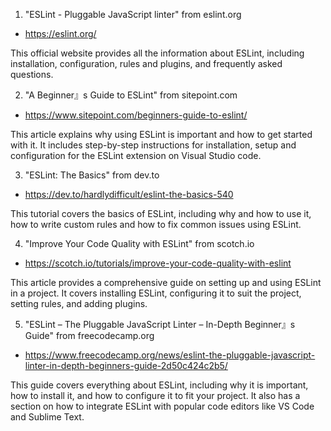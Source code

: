 

1. "ESLint - Pluggable JavaScript linter" from eslint.org
- https://eslint.org/

This official website provides all the information about ESLint, including installation, configuration, rules and plugins, and frequently asked questions. 

2. "A Beginner』s Guide to ESLint" from sitepoint.com
- https://www.sitepoint.com/beginners-guide-to-eslint/

This article explains why using ESLint is important and how to get started with it. It includes step-by-step instructions for installation, setup and configuration for the ESLint extension on Visual Studio code.

3. "ESLint: The Basics" from dev.to
- https://dev.to/hardlydifficult/eslint-the-basics-540

This tutorial covers the basics of ESLint, including why and how to use it, how to write custom rules and how to fix common issues using ESLint.

4. "Improve Your Code Quality with ESLint" from scotch.io
- https://scotch.io/tutorials/improve-your-code-quality-with-eslint

This article provides a comprehensive guide on setting up and using ESLint in a project. It covers installing ESLint, configuring it to suit the project, setting rules, and adding plugins.

5. "ESLint – The Pluggable JavaScript Linter – In-Depth Beginner』s Guide" from freecodecamp.org
- https://www.freecodecamp.org/news/eslint-the-pluggable-javascript-linter-in-depth-beginners-guide-2d50c424c2b5/

This guide covers everything about ESLint, including why it is important, how to install it, and how to configure it to fit your project. It also has a section on how to integrate ESLint with popular code editors like VS Code and Sublime Text.